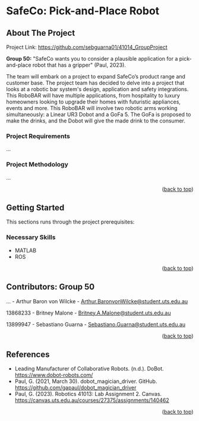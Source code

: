 # SafeCo: Pick-and-Place Robot

<!-- ABOUT THE PROJECT -->
## About The Project
Project Link: https://github.com/sebguarna01/41014_GroupProject

**Group 50:** "SafeCo wants you to consider a plausible application for a pick-and-place robot that has a gripper" (Paul, 2023).

The team will embark on a project to expand SafeCo’s product range and customer base. The project team has decided to delve into a project that looks at a robotic bar system's design, application and safety integrations. This RoboBAR will have multiple applications, from hospitality to luxury homeowners looking to upgrade their homes with futuristic appliances, events and more. This RoboBAR will involve two robotic arms working simultaneously: a Linear UR3 Dobot and a GoFa 5. The GoFa is proposed to make the drinks, and the Dobot will give the made drink to the consumer. 

### Project Requirements
...

### Project Methodology
...

<p align="right">(<a href="#readme-top">back to top</a>)</p>

<!-- GETTING STARTED -->
## Getting Started
This sections runs through the project prerequisites:

### Necessary Skills
* MATLAB
* ROS

<p align="right">(<a href="#readme-top">back to top</a>)</p>

<!-- CONTRIBUTORS -->
## Contributors: Group 50
... - Arthur Baron von Wilcke - Arthur.BaronvonWilcke@student.uts.edu.au

13868233 - Britney Malone - Britney.A.Malone@student.uts.edu.au

13899947 - Sebastiano Guarna - Sebastiano.Guarna@student.uts.edu.au

<p align="right">(<a href="#readme-top">back to top</a>)</p>

<!-- Table of References -->
## References
* Leading Manufacturer of Collaborative Robots. (n.d.). DoBot. https://www.dobot-robots.com/
* Paul, G. (2021, March 30). dobot_magician_driver. GitHub. https://github.com/gapaul/dobot_magician_driver
* Paul, G. (2023). Robotics 41013: Lab Assignment 2. Canvas. https://canvas.uts.edu.au/courses/27375/assignments/140462

<p align="right">(<a href="#readme-top">back to top</a>)</p>
